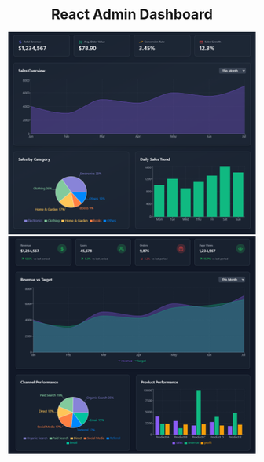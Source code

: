 <h1 align="center">React Admin Dashboard</h1>

![Demo App](/public/screenshot-for-readme-1.png)
![Demo App](/public/screenshot-for-readme-2.png)

```
